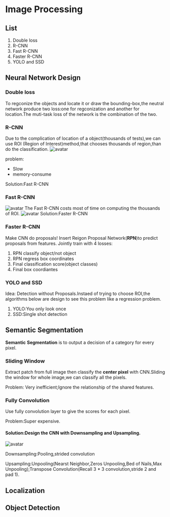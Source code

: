# Image Processing

## List
1. Double loss
2. R-CNN
3. Fast R-CNN
4. Faster R-CNN
5. YOLO and SSD

## Neural Network Design

### Double loss
To regconize the objects and locate it or draw the bounding-box,the neutral network produce two loss:one for regconization and another for location.The muti-task loss of the network is the combination of the two.

### R-CNN
Due to the complication of location of a object(thousands of tests),we can use ROI (Region of Interest)method,that chooses thousands of region,than do the classification.
![avatar](./L11_Pic1.png)

problem:
- Slow
- memory-consume

Solution:Fast R-CNN

### Fast R-CNN
![avatar](./L11_Pic2.png)
The Fast R-CNN costs most of time on computing the thousands of ROI.
![avatar](./L11_Pic3.png)
Solution:Faster R-CNN

### Faster R-CNN
Make CNN do proposals!
Insert Reigon Proposal Network(__RPN__)to predict proposals from features.
Jointly train with 4 losses:
1. RPN classify object/not object
2. RPN regress box coordinates
3. Final classification score(object classes)
4. Final box coordiantes

### YOLO and SSD
Idea: Detection without Proposals.Instaed of trying to choose ROI,the algorithms below are design to see this problem like a regression problem.
1. YOLO:You only look once
2. SSD:Single shot detection

## Semantic Segmentation
__Semantic__ __Segmentation__ is to output a decision of a category for every pixel.
### Sliding Window

Extract patch from full image then classify the __center pixel__ with CNN.Sliding the window for whole image,we can classify all the pixels.

Problem: Very inefficient;Ignore the relationship of the shared features.

### Fully Convolution

Use fully convolution layer to give the scores for each pixel.

Problem:Super expensive.

#### Solution:Design the CNN with __Downsampling__ and __Upsampling__. 

![avatar](./L11_Pic4.png)

Downsampling:Pooling,strided convolution

Upsampling:Unpooling(Nearst Neighbor,Zeros Unpooling,Bed of Nails,Max Unpooling);Transpose Convolution(Recall 3 * 3 convolution,stride 2 and pad 1).
## Localization

## Object Detection

